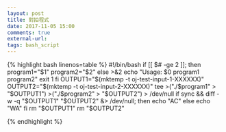 ```yaml
---
layout: post
title: 對拍程式
date: 2017-11-05 15:00
comments: true
external-url:
tags: bash_script
---
```


{% highlight bash linenos=table %}
#!/bin/bash
if [[ $# -ge 2 ]]; then
    program1="$1"
    program2="$2"
else
    >&2 echo "Usage: $0 program1 program2"
    exit 1
fi
OUTPUT1="$(mktemp -t oj-test-input-1-XXXXXX)"
OUTPUT2="$(mktemp -t oj-test-input-2-XXXXXX)"
tee >("./$program1" > "$OUTPUT1")  >("./$program2" > "$OUTPUT2") > /dev/null
if sync && diff -w -q "$OUTPUT1" "$OUTPUT2" &> /dev/null; then
    echo "AC"
else
    echo "WA"
fi
rm "$OUTPUT1"
rm "$OUTPUT2"

{% endhighlight %}
